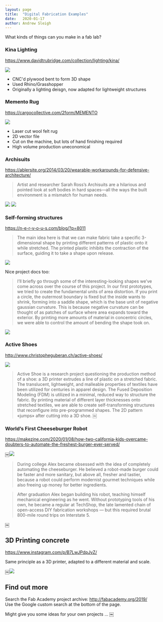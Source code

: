 ```yaml
---
layout: page
title:  "Digital Fabrication Examples"
date:   2020-01-17
author: Andrew Sleigh
---
```


What kinds of things can you make in a fab lab?

<!--more-->

### Kina Lighting

<https://www.davidtrubridge.com/collection/lighting/kina/>

![](/digital-fabrication-module/assets/kina-light.jpg)

* CNC'd plywood bent to form 3D shape
* Used Rhino/Grasshopper
* Originally a lighting deisgn, now adapted for lightweight structures


### Memento Rug

<https://cargocollective.com/2form/MEMENTO>

![](/digital-fabrication-module/assets/memento3.jpg)

* Laser cut wool felt rug
* 2D vector file
* Cut on the machine, but lots of hand finishing required
* High volume production uneconomical


### Archisuits

<https://ablersite.org/2014/03/20/wearable-workarounds-for-defensive-architecture/>

> Artist and researcher Sarah Ross’s Archisuits are a hilarious and pointed look at soft bodies in hard spaces—all the ways the built environment is a mismatch for human needs.

![](/digital-fabrication-module/assets/archisuits.jpg)
![](/digital-fabrication-module/assets/archisuits2.jpg)


### Self-forming structures
<https://n-e-r-v-o-u-s.com/blog/?p=8011>

> The main idea here is that we can make fabric take a specific 3-dimensional shape by printing different patterns of plastic onto it while stretched. The printed plastic inhibits the contraction of the surface, guiding it to take a shape upon release. 

![](/digital-fabrication-module/assets/self-forming-structures.jpg)


Nice project docs too:

> I’ll briefly go through some of the interesting-looking shapes we’ve come across over the course of this project. In our first prototypes, we tried to create the fundamental units of area distortion. If you print a circle, the outermost boundary is fixed but the inside wants to shrink, forming into a saddle shape, which is the base unit of negative gaussian curvature. This is because negative curvature can be thought of as patches of surface where area expands toward the exterior. By printing more amounts of material in concentric circles, we were able to control the amount of bending the shape took on.


![](/digital-fabrication-module/assets/prototype-examples.jpg)



### Active Shoes

<http://www.christopheguberan.ch/active-shoes/>


![](/digital-fabrication-module/assets/active-shoes.jpg)

> Active Shoe is a research project questioning the production method of a shoe: a 3D printer extrudes a line of plastic on a stretched fabric. The translucent, lightweight, and malleable properties of textiles have been utilized for centuries in apparel design. The Fused Deposition Modeling (FDM) is utilized in a minimal, reduced way to structure the fabric. By printing material of different layer thicknesses onto stretched textiles, we are able to create self-transforming structures that reconfigure into pre-programmed shapes. The 2D pattern «jumps» after cutting into a 3D shoe. 
￼


### World’s First Cheeseburger Robot

<https://makezine.com/2020/01/08/how-two-california-kids-overcame-doubters-to-automate-the-freshest-burger-ever-served/>


￼![](/digital-fabrication-module/assets/cheeseburger-robot.jpg)

> During college Alex became obsessed with the idea of completely automating the cheeseburger. He believed a robot-made burger could be faster and more sanitary, but above all, fresher and tastier, because a robot could perform modernist gourmet techniques while also freeing up money for better ingredients.

> After graduation Alex began building his robot, teaching himself mechanical engineering as he went. Without prototyping tools of his own, he became a regular at TechShop, the late lamented chain of open-access DIY fabrication workshops — but this required brutal 800-mile round trips on Interstate 5.

￼
## 3D Printing concrete

<https://www.instagram.com/p/B7LwJPdpJvZ/>

Same principle as a 3D printer, adapted to a different material and scale.

￼![](/digital-fabrication-module/assets/3d-print-concrete.jpg)


## Find out more

Search the Fab Academy project archive: <http://fabacademy.org/2019/>  
Use the Google custom search at the bottom of the page.

Might give you some ideas for your own projects ...
￼
